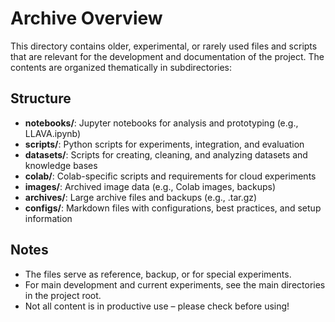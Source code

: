# Archive Overview

This directory contains older, experimental, or rarely used files and scripts that are relevant for the development and documentation of the project. The contents are organized thematically in subdirectories:

## Structure

- **notebooks/**: Jupyter notebooks for analysis and prototyping (e.g., LLAVA.ipynb)
- **scripts/**: Python scripts for experiments, integration, and evaluation
- **datasets/**: Scripts for creating, cleaning, and analyzing datasets and knowledge bases
- **colab/**: Colab-specific scripts and requirements for cloud experiments
- **images/**: Archived image data (e.g., Colab images, backups)
- **archives/**: Large archive files and backups (e.g., .tar.gz)
- **configs/**: Markdown files with configurations, best practices, and setup information

## Notes
- The files serve as reference, backup, or for special experiments.
- For main development and current experiments, see the main directories in the project root.
- Not all content is in productive use – please check before using! 